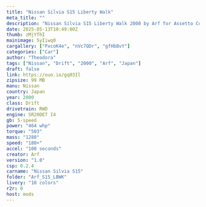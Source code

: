 ```yaml
---
title: "Nissan Silvia S15 Liberty Walk"
meta_title: ""
description: "Nissan Silvia S15 Liberty Walk 2000 by Arf for Assetto Corsa"
date: 2025-05-13T10:49:00Z
thumb: zMjYfhI
mainimage: 5yIiwq0
cargallery: ["PxcoK4e", "nVc7QDr", "gfHbBvY"]
categories: ["Car"]
author: "Theodora"
tags: ["Nissan", "Drift", "2000", "Arf", "Japan"]
draft: false
link: https://ouo.io/gq03Il
zipsize: 99 MB
manu: Nissan
country: Japan
year: 2000
class: Drift
drivetrain: RWD
engine: SR20DET I4
gb: 5-speed
power: "464 whp"
torque: "503"
mass: "1280"
speed: "180+"
accel: "100 seconds"
creator: Arf
version: "1.0"
csp: 0.2.4
carname: "Nissan Silvia S15"
folder: "Arf_S15_LBWK"
livery: "10 colors"
r2r: 0
host: mods
---
```

